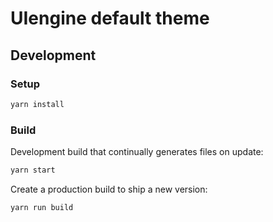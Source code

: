 # UIengine default theme

## Development

### Setup

```bash
yarn install
```

### Build

Development build that continually generates files on update:

```bash
yarn start
```

Create a production build to ship a new version:

```bash
yarn run build
```
